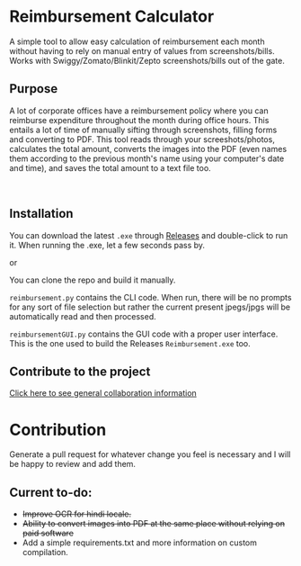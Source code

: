 # Reimbursement Calculator
A simple tool to allow easy calculation of reimbursement each month without having to rely on manual entry of values from screenshots/bills. Works with Swiggy/Zomato/Blinkit/Zepto screenshots/bills out of the gate.

## Purpose
A lot of corporate offices have a reimbursement policy where you can reimburse expenditure throughout the month during office hours. This entails a lot of time of manually sifting through screenshots, filling forms and converting to PDF. This tool reads through your screeshots/photos, calculates the total amount, converts the images into the PDF (even names them according to the previous month's name using your computer's date and time), and saves the total amount to a text file too.

<br>

## Installation
You can download the latest ```.exe``` through [Releases](https://github.com/sudotman/zwigato-reimbursement-calculator/releases/) and double-click to run it. When running the .exe, let a few seconds pass by.

or

You can clone the repo and build it manually.

```reimbursement.py``` contains the CLI code. When run, there will be no prompts for any sort of file selection but rather the current present jpegs/jpgs will be automatically read and then processed.

```reimbursementGUI.py``` contains the GUI code with a proper user interface. This is the one used to build the Releases ```Reimbursement.exe``` too.

## Contribute to the project
[Click here to see general collaboration information](#contribution)


# Contribution
Generate a pull request for whatever change you feel is necessary and I will be happy to review and add them.

## Current to-do:
- ~~Improve OCR for hindi locale.~~
- ~~Ability to convert images into PDF at the same place without relying on paid software~~
- Add a simple requirements.txt and more information on custom compilation.